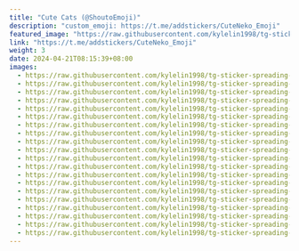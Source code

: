 ```yaml
---
title: "Cute Cats (@ShoutoEmoji)"
description: "custom_emoji: https://t.me/addstickers/CuteNeko_Emoji"
featured_image: "https://raw.githubusercontent.com/kylelin1998/tg-sticker-spreading-worldwide-images/main/img/0bfc8f05-b9d1-4cd1-b26b-e26f5f14eab8.jpg"
link: "https://t.me/addstickers/CuteNeko_Emoji"
weight: 3
date: 2024-04-21T08:15:39+08:00
images:
  - https://raw.githubusercontent.com/kylelin1998/tg-sticker-spreading-worldwide-images/main/img/0bfc8f05-b9d1-4cd1-b26b-e26f5f14eab8.jpg
  - https://raw.githubusercontent.com/kylelin1998/tg-sticker-spreading-worldwide-images/main/img/ae2686d0-68f4-4f0a-8696-d249f7a4457e.jpg
  - https://raw.githubusercontent.com/kylelin1998/tg-sticker-spreading-worldwide-images/main/img/0d97e06e-5d58-4b5f-9e83-ad4d400a566a.jpg
  - https://raw.githubusercontent.com/kylelin1998/tg-sticker-spreading-worldwide-images/main/img/9dcb0ac7-131b-44a2-902f-fb4d0ae2fe7b.jpg
  - https://raw.githubusercontent.com/kylelin1998/tg-sticker-spreading-worldwide-images/main/img/ce08ef75-7247-40ea-bd38-38ac5d665042.jpg
  - https://raw.githubusercontent.com/kylelin1998/tg-sticker-spreading-worldwide-images/main/img/816d9a82-66bc-4283-9e0a-5a1330833798.jpg
  - https://raw.githubusercontent.com/kylelin1998/tg-sticker-spreading-worldwide-images/main/img/fdf118e2-f5ea-4378-9622-41947ce56e87.jpg
  - https://raw.githubusercontent.com/kylelin1998/tg-sticker-spreading-worldwide-images/main/img/0b2cea8f-31db-4a26-9a91-0cb1c05336c1.jpg
  - https://raw.githubusercontent.com/kylelin1998/tg-sticker-spreading-worldwide-images/main/img/167c212b-0baa-4bd5-93eb-1a511957e852.jpg
  - https://raw.githubusercontent.com/kylelin1998/tg-sticker-spreading-worldwide-images/main/img/e708a85f-eb86-4591-8a88-0ea1d9d6dc85.jpg
  - https://raw.githubusercontent.com/kylelin1998/tg-sticker-spreading-worldwide-images/main/img/83542109-9993-441b-9f87-b5843ae81003.jpg
  - https://raw.githubusercontent.com/kylelin1998/tg-sticker-spreading-worldwide-images/main/img/2a2591ac-f6c7-4165-993d-e0672e588686.jpg
  - https://raw.githubusercontent.com/kylelin1998/tg-sticker-spreading-worldwide-images/main/img/e06e9b97-20c8-420a-b5ae-43d297c3f2d2.jpg
  - https://raw.githubusercontent.com/kylelin1998/tg-sticker-spreading-worldwide-images/main/img/91df68bf-c4a4-418c-8911-8e0988313285.jpg
  - https://raw.githubusercontent.com/kylelin1998/tg-sticker-spreading-worldwide-images/main/img/024ad0ea-8245-43fe-ae0b-97cdd08ff495.jpg
  - https://raw.githubusercontent.com/kylelin1998/tg-sticker-spreading-worldwide-images/main/img/fd241f82-dd6e-481b-bb13-28b35bd7fb74.jpg
  - https://raw.githubusercontent.com/kylelin1998/tg-sticker-spreading-worldwide-images/main/img/005aecd8-76ed-4095-9f59-c54eaf46cd53.jpg
  - https://raw.githubusercontent.com/kylelin1998/tg-sticker-spreading-worldwide-images/main/img/198e012a-f94f-4ca6-91cb-aea6c07a305d.jpg
  - https://raw.githubusercontent.com/kylelin1998/tg-sticker-spreading-worldwide-images/main/img/103f0134-62ff-42ef-83dd-18db0d62a5a4.jpg
  - https://raw.githubusercontent.com/kylelin1998/tg-sticker-spreading-worldwide-images/main/img/bed0c4ee-1efa-4aa8-832d-4aa8b705484a.jpg
---
```

